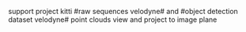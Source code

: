 support project kitti #raw sequences velodyne# and #object detection dataset velodyne# point clouds view and project to image plane
